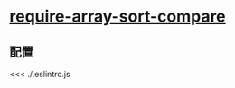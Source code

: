 # [require-array-sort-compare](https://typescript-eslint.io/rules/require-array-sort-compare)

## 配置

<<< ./.eslintrc.js
